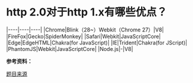 # http 2.0对于http 1.x有哪些优点？

|----|----|----|
|Chrome|Blink（28~）Webkit（Chrome 27）|V8|
|FireFox|Gecko|SpiderMonkey|
|Safari|Webkit|JavaScriptCore|
|Edge|EdgeHTML|Chakra(for JavaScript)|
|IE|Trident|Chakra(for JScript)|
|PhantomJS|Webkit|JavaScriptCore|
|Node.js|-|V8|

**参考资料：**

[题目来源](https://juejin.im/post/5d89798d6fb9a06b102769b1) 
